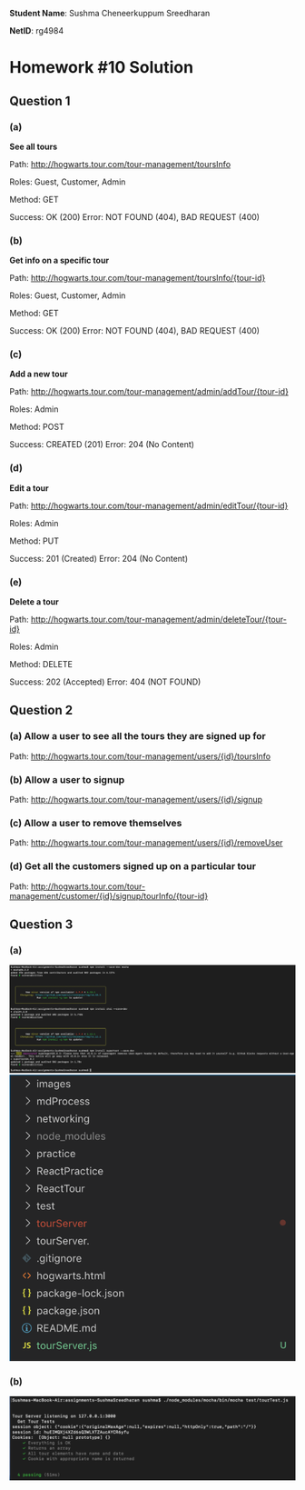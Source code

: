 **Student Name**:  Sushma Cheneerkuppum Sreedharan

**NetID**: rg4984

# Homework #10 Solution

## Question 1 

### (a)

**See all tours**

Path: http://hogwarts.tour.com/tour-management/toursInfo

Roles: Guest, Customer, Admin

Method: GET

Success: OK (200)
Error: NOT FOUND (404), BAD REQUEST (400)

### (b)
**Get info on a specific tour**

Path: http://hogwarts.tour.com/tour-management/toursInfo/{tour-id}

Roles: Guest, Customer, Admin

Method: GET

Success: OK (200)
Error: NOT FOUND (404), BAD REQUEST (400)

### (c)
**Add a new tour**

Path: http://hogwarts.tour.com/tour-management/admin/addTour/{tour-id}

Roles: Admin

Method: POST

Success: CREATED (201)
Error:  204 (No Content)

### (d)
**Edit a tour**

Path: http://hogwarts.tour.com/tour-management/admin/editTour/{tour-id}

Roles: Admin

Method: PUT

Success: 201 (Created)
Error: 204 (No Content) 


### (e)
**Delete a tour**

Path: http://hogwarts.tour.com/tour-management/admin/deleteTour/{tour-id}

Roles: Admin

Method: DELETE

Success: 202 (Accepted)
Error: 404 (NOT FOUND) 

## Question 2

### (a) Allow a user to see all the tours they are signed up for

Path: http://hogwarts.tour.com/tour-management/users/{id}/toursInfo

### (b) Allow a user to signup

Path: http://hogwarts.tour.com/tour-management/users/{id}/signup

### (c) Allow a user to remove themselves

Path: http://hogwarts.tour.com/tour-management/users/{id}/removeUser

### (d) Get all the customers signed up on a particular tour

Path: http://hogwarts.tour.com/tour-management/customer/{id}/signup/tourInfo/{tour-id}


## Question 3

### (a)
![Developer-tool Screenshot](images/mochaTest.png)
![Developer-tool Screenshot](images/separateServer.png)

### (b)

![Developer-tool Screenshot](images/mochaTourTest.png)